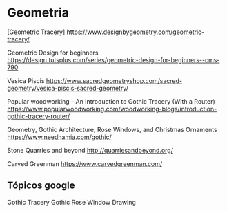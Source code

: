# Geometria 

[Geometric Tracery] https://www.designbygeometry.com/geometric-tracery/

Geometric Design for beginners https://design.tutsplus.com/series/geometric-design-for-beginners--cms-790

Vesica Piscis https://www.sacredgeometryshop.com/sacred-geometry/vesica-piscis-sacred-geometry/

Popular woodworking - An Introduction to Gothic Tracery (With a Router) https://www.popularwoodworking.com/woodworking-blogs/introduction-gothic-tracery-router/

Geometry, Gothic Architecture, Rose Windows, and Christmas Ornaments https://www.needhamia.com/gothic/

Stone Quarries and beyond http://quarriesandbeyond.org/

Carved Greenman https://www.carvedgreenman.com/

## Tópicos google

Gothic Tracery 
Gothic Rose Window Drawing